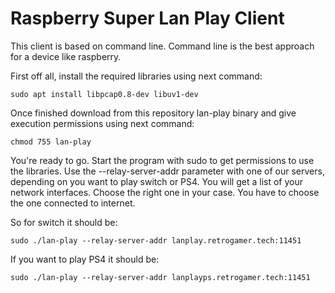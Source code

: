 # Raspberry Super Lan Play Client

This client is based on command line. Command line is the best approach for a device like raspberry.

First off all, install the required libraries using next command:

```
sudo apt install libpcap0.8-dev libuv1-dev
```

Once finished download from this repository lan-play binary and give execution permissions using next command:

```
chmod 755 lan-play
```

You're ready to go. Start the program with sudo to get permissions to use the libraries. Use the --relay-server-addr parameter with one of our servers, depending on you want to play switch or PS4. You will get a list of your network interfaces. Choose the right one in your case. You have to choose the one connected to internet.

So for switch it should be:

```
sudo ./lan-play --relay-server-addr lanplay.retrogamer.tech:11451
```

If you want to play PS4 it should be:

```
sudo ./lan-play --relay-server-addr lanplayps.retrogamer.tech:11451
```



